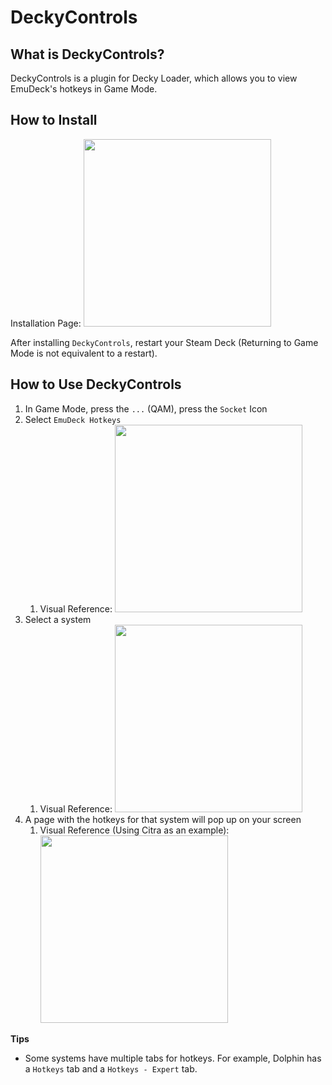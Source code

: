 # DeckyControls

## What is DeckyControls?

DeckyControls is a plugin for Decky Loader, which allows you to view EmuDeck's hotkeys in Game Mode.

## How to Install

Installation Page: <img src="https://user-images.githubusercontent.com/108900299/208507103-f8311344-a12d-4927-a2b4-8ca84d0a5c6b.png" height="300">

After installing `DeckyControls`, restart your Steam Deck (Returning to Game Mode is not equivalent to a restart).

## How to Use DeckyControls

1. In Game Mode, press the `...` (QAM), press the `Socket` Icon
2. Select `EmuDeck Hotkeys`
   1. Visual Reference: <img src="https://user-images.githubusercontent.com/108900299/208507696-fb7281a7-386e-4e5c-97f1-192591ccee64.png" height="300">
3. Select a system
   1. Visual Reference: <img src="https://user-images.githubusercontent.com/108900299/208507783-c920190d-b8ea-4c5f-8cba-b9b1d43095b3.png" height="300">
4. A page with the hotkeys for that system will pop up on your screen
   1. Visual Reference (Using Citra as an example): <img src="https://user-images.githubusercontent.com/108900299/208507849-e9426d2b-ab3d-4e95-b7fc-be4fa880fec4.png" height="300">

**Tips**

- Some systems have multiple tabs for hotkeys. For example, Dolphin has a `Hotkeys` tab and a `Hotkeys - Expert` tab.
